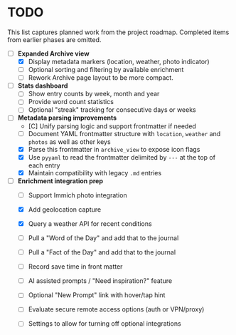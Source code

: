 # TODO

This list captures planned work from the project roadmap. Completed items from earlier phases are omitted.

- [ ] **Expanded Archive view**
  - [X] Display metadata markers (location, weather, photo indicator)
  - [ ] Optional sorting and filtering by available enrichment
  - [ ] Rework Archive page layout to be more compact.

- [ ] **Stats dashboard**
  - [ ] Show entry counts by week, month and year
  - [ ] Provide word count statistics
  - [ ] Optional "streak" tracking for consecutive days or weeks

- [ ] **Metadata parsing improvements**
  - [C] Unify parsing logic and support frontmatter if needed
  - [ ] Document YAML frontmatter structure with `location`, `weather` and `photos` as well as other keys
  - [X] Parse this frontmatter in `archive_view` to expose icon flags
  - [X] Use `pyyaml` to read the frontmatter delimited by `---` at the top of each entry
  - [X] Maintain compatibility with legacy `.md` entries

- [ ] **Enrichment integration prep**
  - [ ] Support Immich photo integration
  - [X] Add geolocation capture
  - [X] Query a weather API for recent conditions
  - [ ] Pull a "Word of the Day" and add that to the journal
  - [ ] Pull a "Fact of the Day" and add that to the journal
  - [ ] Record save time in front matter
  - [ ] AI assisted prompts / "Need inspiration?" feature
  - [ ] Optional "New Prompt" link with hover/tap hint
  - [ ] Evaluate secure remote access options (auth or VPN/proxy)
  - [ ] Settings to allow for turning off optional integrations

